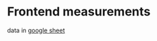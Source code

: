 # Frontend measurements
data in [google sheet](https://docs.google.com/spreadsheets/d/1Ig-0EEpILiu3JPRNVJhk4UaHBHHrL_2ENXI2z7gmMYU/edit?usp=sharing)